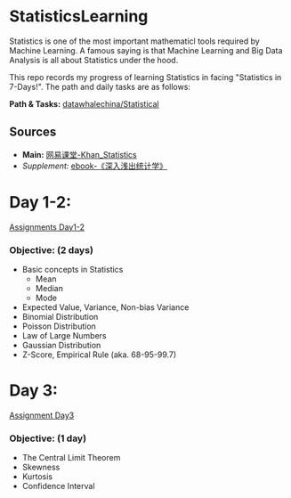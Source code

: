 # StatisticsLearning
Statistics is one of the most important mathematicl tools required by Machine Learning. A famous saying is that Machine Learning and Big Data Analysis is all about Statistics under the hood. 

This repo records my progress of learning Statistics in facing "Statistics in 7-Days!". The path and daily tasks are as follows:

**Path & Tasks:**  [datawhalechina/Statistical](https://github.com/datawhalechina/Statistical)

## Sources
- **Main:** [网易课堂-Khan_Statistics](http://open.163.com/special/Khan/khstatistics.html)
- *Supplement:* [ebook-《深入浅出统计学》](https://pan.baidu.com/s/1dCV6rrOWZU-deKxAoectGA)

# Day 1-2:
[Assignments Day1-2](https://pyabecedarian.github.io/StatisticsLearning/Day1-2.html)  

### Objective: (2 days)
  - Basic concepts in Statistics  
    - Mean  
    - Median  
    - Mode  
  - Expected Value, Variance, Non-bias Variance
  - Binomial Distribution
  - Poisson Distribution
  - Law of Large Numbers  
  - Gaussian Distribution  
  - Z-Score, Empirical Rule (aka. 68-95-99.7)  

# Day 3:
[Assignment Day3](https://pyabecedarian.github.io/StatisticsLearning/Day3.html)  

### Objective: (1 day)
  - The Central Limit Theorem
  - Skewness
  - Kurtosis
  - Confidence Interval
